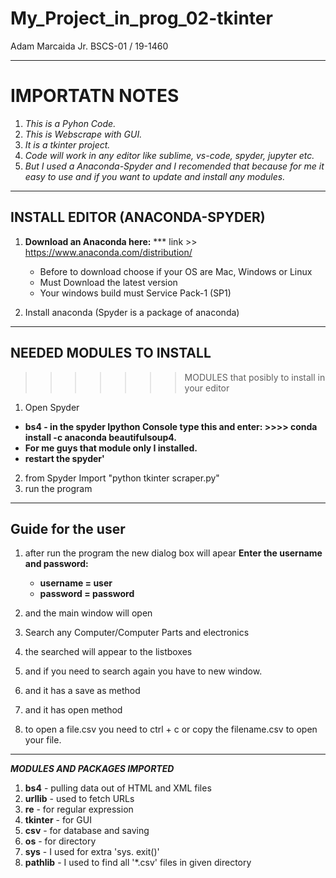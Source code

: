 # My_Project_in_prog_02-tkinter
Adam Marcaida Jr. BSCS-01 / 19-1460
*****************************************************************************************************************
# IMPORTATN NOTES     
   1. *This is a Pyhon Code.*
   2. *This is Webscrape with GUI.*
   3. *It is a tkinter project.*
   4. *Code will work in any editor like sublime, vs-code, spyder, jupyter etc.*
   5. *But I used a Anaconda-Spyder and I recomended that because for me it easy to use and if you want to update and install any modules.*
******************************************************************************************************************
## INSTALL EDITOR (ANACONDA-SPYDER)    

1. **Download an Anaconda here:**
    *** link >> https://www.anaconda.com/distribution/
    * Before to download choose if your OS are Mac, Windows or Linux
    * Must Download the latest version
    * Your windows build must Service Pack-1 (SP1)
    
2. Install anaconda (Spyder is a package of anaconda)
******************************************************************************************************************
## NEEDED MODULES TO INSTALL     
>>>>>>> MODULES that posibly to install in your editor
1. Open Spyder
- **bs4 - in the spyder Ipython Console type this and enter: >>>> conda install -c anaconda beautifulsoup4.**
- **For me guys that module only I installed.**
- **restart the spyder'**
2.  from Spyder Import "python tkinter scraper.py"
3. run the program
******************************************************************************************************************
## Guide for the user   

1. after run the program the new dialog box will apear 
  **Enter the username and password:**
     - **username = user** 
     - **password = password**
      
2. and the main window will open
3. Search any Computer/Computer Parts and electronics
4. the searched will appear to the listboxes
5. and if you need to search again you have to new window.
6. and it has a save as method
7. and it has open method
8. to open a file.csv you need to ctrl + c or copy the filename.csv to open your file.

******************************************************************************************************************


***MODULES AND PACKAGES IMPORTED***
1. **bs4** - pulling data out of HTML and XML files
2. **urllib** -  used to fetch URLs
3. **re** -  for regular expression
4. **tkinter** - for GUI
5. **csv** -  for database and saving
6. **os** -  for directory
7. **sys** - I used for extra 'sys. exit()'
8. **pathlib** - I used to find all '*.csv' files in given directory
